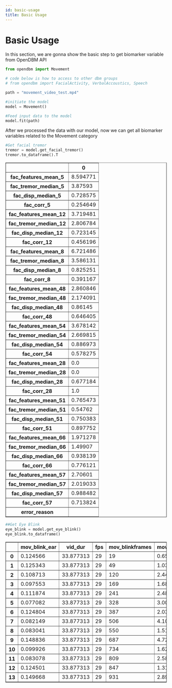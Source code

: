 ```yaml
---
id: basic-usage
title: Basic Usage
---
```



# Basic Usage

In this section, we are gonna show the basic step to get biomarker variable from OpenDBM API


```python
from opendbm import Movement

# code below is how to access to other dbm groups
# from opendbm import FacialActivity, VerbalAccoustics, Speech
```


```python
path = "movement_video_test.mp4"
```


```python
#initiate the model
model = Movement()
```


```python
#Feed input data to the model
model.fit(path)
```


After we processed the data with our model, now we can get all biomarker variables related to the Movement category


```python
#Get facial tremor
tremor = model.get_facial_tremor()
tremor.to_dataframe().T
```




<div>

<table border="1" class="dataframe" style={{width:'50%',}}>
  <thead>
    <tr style={{textAlign:'right',}}>
      <th></th>
      <th>0</th>
    </tr>
  </thead>
  <tbody>
    <tr>
      <th>fac_features_mean_5</th>
      <td>8.594771</td>
    </tr>
    <tr>
      <th>fac_tremor_median_5</th>
      <td>3.87593</td>
    </tr>
    <tr>
      <th>fac_disp_median_5</th>
      <td>0.728575</td>
    </tr>
    <tr>
      <th>fac_corr_5</th>
      <td>0.254649</td>
    </tr>
    <tr>
      <th>fac_features_mean_12</th>
      <td>3.719481</td>
    </tr>
    <tr>
      <th>fac_tremor_median_12</th>
      <td>2.806784</td>
    </tr>
    <tr>
      <th>fac_disp_median_12</th>
      <td>0.723145</td>
    </tr>
    <tr>
      <th>fac_corr_12</th>
      <td>0.456196</td>
    </tr>
    <tr>
      <th>fac_features_mean_8</th>
      <td>6.721486</td>
    </tr>
    <tr>
      <th>fac_tremor_median_8</th>
      <td>3.586131</td>
    </tr>
    <tr>
      <th>fac_disp_median_8</th>
      <td>0.825251</td>
    </tr>
    <tr>
      <th>fac_corr_8</th>
      <td>0.391167</td>
    </tr>
    <tr>
      <th>fac_features_mean_48</th>
      <td>2.860846</td>
    </tr>
    <tr>
      <th>fac_tremor_median_48</th>
      <td>2.174091</td>
    </tr>
    <tr>
      <th>fac_disp_median_48</th>
      <td>0.86145</td>
    </tr>
    <tr>
      <th>fac_corr_48</th>
      <td>0.646405</td>
    </tr>
    <tr>
      <th>fac_features_mean_54</th>
      <td>3.678142</td>
    </tr>
    <tr>
      <th>fac_tremor_median_54</th>
      <td>2.669815</td>
    </tr>
    <tr>
      <th>fac_disp_median_54</th>
      <td>0.886973</td>
    </tr>
    <tr>
      <th>fac_corr_54</th>
      <td>0.578275</td>
    </tr>
    <tr>
      <th>fac_features_mean_28</th>
      <td>0.0</td>
    </tr>
    <tr>
      <th>fac_tremor_median_28</th>
      <td>0.0</td>
    </tr>
    <tr>
      <th>fac_disp_median_28</th>
      <td>0.677184</td>
    </tr>
    <tr>
      <th>fac_corr_28</th>
      <td>1.0</td>
    </tr>
    <tr>
      <th>fac_features_mean_51</th>
      <td>0.765473</td>
    </tr>
    <tr>
      <th>fac_tremor_median_51</th>
      <td>0.54762</td>
    </tr>
    <tr>
      <th>fac_disp_median_51</th>
      <td>0.750383</td>
    </tr>
    <tr>
      <th>fac_corr_51</th>
      <td>0.897752</td>
    </tr>
    <tr>
      <th>fac_features_mean_66</th>
      <td>1.971278</td>
    </tr>
    <tr>
      <th>fac_tremor_median_66</th>
      <td>1.49907</td>
    </tr>
    <tr>
      <th>fac_disp_median_66</th>
      <td>0.938139</td>
    </tr>
    <tr>
      <th>fac_corr_66</th>
      <td>0.776121</td>
    </tr>
    <tr>
      <th>fac_features_mean_57</th>
      <td>2.70601</td>
    </tr>
    <tr>
      <th>fac_tremor_median_57</th>
      <td>2.019033</td>
    </tr>
    <tr>
      <th>fac_disp_median_57</th>
      <td>0.988482</td>
    </tr>
    <tr>
      <th>fac_corr_57</th>
      <td>0.713824</td>
    </tr>
    <tr>
      <th>error_reason</th>
      <td></td>
    </tr>
  </tbody>
</table>
</div>




```python
##Get Eye Blink
eye_blink = model.get_eye_blink()
eye_blink.to_dataframe()
```




<div>

<table border="1" class="dataframe" style={{width:'50%',}}>
  <thead>
    <tr style={{textAlign:'right',}}>
      <th></th>
      <th>mov_blink_ear</th>
      <th>vid_dur</th>
      <th>fps</th>
      <th>mov_blinkframes</th>
      <th>mov_blinkdur</th>
      <th>dbm_master_url</th>
    </tr>
  </thead>
  <tbody>
    <tr>
      <th>0</th>
      <td>0.124566</td>
      <td>33.877313</td>
      <td>29</td>
      <td>19</td>
      <td>0.655172</td>
      <td>movement_video_test.mp4</td>
    </tr>
    <tr>
      <th>1</th>
      <td>0.125343</td>
      <td>33.877313</td>
      <td>29</td>
      <td>49</td>
      <td>1.034483</td>
      <td>movement_video_test.mp4</td>
    </tr>
    <tr>
      <th>2</th>
      <td>0.108713</td>
      <td>33.877313</td>
      <td>29</td>
      <td>120</td>
      <td>2.448276</td>
      <td>movement_video_test.mp4</td>
    </tr>
    <tr>
      <th>3</th>
      <td>0.097553</td>
      <td>33.877313</td>
      <td>29</td>
      <td>169</td>
      <td>1.689655</td>
      <td>movement_video_test.mp4</td>
    </tr>
    <tr>
      <th>4</th>
      <td>0.111874</td>
      <td>33.877313</td>
      <td>29</td>
      <td>241</td>
      <td>2.482759</td>
      <td>movement_video_test.mp4</td>
    </tr>
    <tr>
      <th>5</th>
      <td>0.077082</td>
      <td>33.877313</td>
      <td>29</td>
      <td>328</td>
      <td>3.000000</td>
      <td>movement_video_test.mp4</td>
    </tr>
    <tr>
      <th>6</th>
      <td>0.124804</td>
      <td>33.877313</td>
      <td>29</td>
      <td>387</td>
      <td>2.034483</td>
      <td>movement_video_test.mp4</td>
    </tr>
    <tr>
      <th>7</th>
      <td>0.082149</td>
      <td>33.877313</td>
      <td>29</td>
      <td>506</td>
      <td>4.103448</td>
      <td>movement_video_test.mp4</td>
    </tr>
    <tr>
      <th>8</th>
      <td>0.083041</td>
      <td>33.877313</td>
      <td>29</td>
      <td>550</td>
      <td>1.517241</td>
      <td>movement_video_test.mp4</td>
    </tr>
    <tr>
      <th>9</th>
      <td>0.148836</td>
      <td>33.877313</td>
      <td>29</td>
      <td>687</td>
      <td>4.724138</td>
      <td>movement_video_test.mp4</td>
    </tr>
    <tr>
      <th>10</th>
      <td>0.099926</td>
      <td>33.877313</td>
      <td>29</td>
      <td>734</td>
      <td>1.620690</td>
      <td>movement_video_test.mp4</td>
    </tr>
    <tr>
      <th>11</th>
      <td>0.083078</td>
      <td>33.877313</td>
      <td>29</td>
      <td>809</td>
      <td>2.586207</td>
      <td>movement_video_test.mp4</td>
    </tr>
    <tr>
      <th>12</th>
      <td>0.124501</td>
      <td>33.877313</td>
      <td>29</td>
      <td>847</td>
      <td>1.310345</td>
      <td>movement_video_test.mp4</td>
    </tr>
    <tr>
      <th>13</th>
      <td>0.149668</td>
      <td>33.877313</td>
      <td>29</td>
      <td>931</td>
      <td>2.896552</td>
      <td>movement_video_test.mp4</td>
    </tr>
  </tbody>
</table>
</div>
